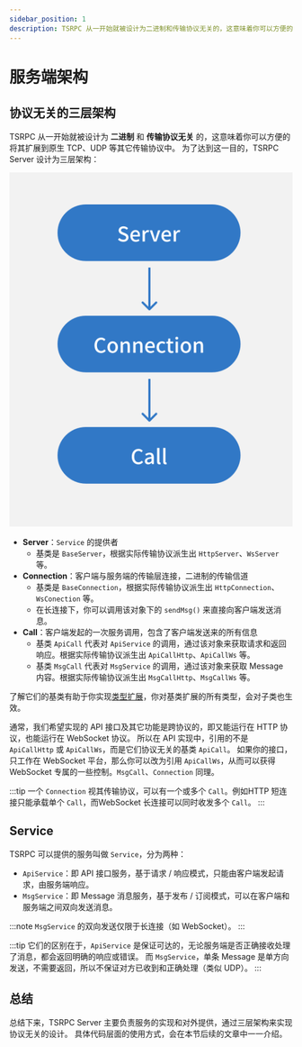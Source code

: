 ```yaml
---
sidebar_position: 1
description: TSRPC 从一开始就被设计为二进制和传输协议无关的，这意味着你可以方便的将其扩展到原生 TCP、UDP 等其它传输协议中。为了达到这一目的，TSRPC Server 设计为三层架构...
---
```


# 服务端架构

## 协议无关的三层架构

TSRPC 从一开始就被设计为 **二进制** 和 **传输协议无关** 的，这意味着你可以方便的将其扩展到原生 TCP、UDP 等其它传输协议中。
为了达到这一目的，TSRPC Server 设计为三层架构：

![](assets/structure.svg)

- **Server**：`Service` 的提供者
    - 基类是 `BaseServer`，根据实际传输协议派生出 `HttpServer`、`WsServer` 等。
- **Connection**：客户端与服务端的传输层连接，二进制的传输信道
    - 基类是 `BaseConnection`，根据实际传输协议派生出 `HttpConnection`、`WsConection` 等。
    - 在长连接下，你可以调用该对象下的 `sendMsg()` 来直接向客户端发送消息。
- **Call**：客户端发起的一次服务调用，包含了客户端发送来的所有信息
    - 基类 `ApiCall` 代表对 `ApiService` 的调用，通过该对象来获取请求和返回响应。根据实际传输协议派生出 `ApiCallHttp`、`ApiCallWs` 等。
    - 基类 `MsgCall` 代表对 `MsgService` 的调用，通过该对象来获取 Message 内容。根据实际传输协议派生出 `MsgCallHttp`、`MsgCallWs` 等。

了解它们的基类有助于你实现[类型扩展](../flow/flow#类型扩展)，你对基类扩展的所有类型，会对子类也生效。

通常，我们希望实现的 API 接口及其它功能是跨协议的，即又能运行在 HTTP 协议，也能运行在 WebSocket 协议。
所以在 API 实现中，引用的不是 `ApiCallHttp` 或 `ApiCallWs`，而是它们协议无关的基类 `ApiCall`。
如果你的接口，只工作在 WebSocket 平台，那么你可以改为引用 `ApiCallWs`，从而可以获得 WebSocket 专属的一些控制。`MsgCall`、`Connection` 同理。

:::tip
一个 `Connection` 视其传输协议，可以有一个或多个 `Call`。例如HTTP 短连接只能承载单个 `Call`，而WebSocket 长连接可以同时收发多个 `Call`。
:::

## Service

TSRPC 可以提供的服务叫做 `Service`，分为两种：
- `ApiService`：即 API 接口服务，基于请求 / 响应模式，只能由客户端发起请求，由服务端响应。
- `MsgService`：即 Message 消息服务，基于发布 / 订阅模式，可以在客户端和服务端之间双向发送消息。

:::note
`MsgService` 的双向发送仅限于长连接（如 WebSocket）。
:::

:::tip
它们的区别在于，`ApiService` 是保证可达的，无论服务端是否正确接收处理了消息，都会返回明确的响应或错误。
而 `MsgService`，单条 Message 是单方向发送，不需要返回，所以不保证对方已收到和正确处理（类似 UDP）。
:::

## 总结

总结下来，TSRPC Server 主要负责服务的实现和对外提供，通过三层架构来实现协议无关的设计。
具体代码层面的使用方式，会在本节后续的文章中一一介绍。